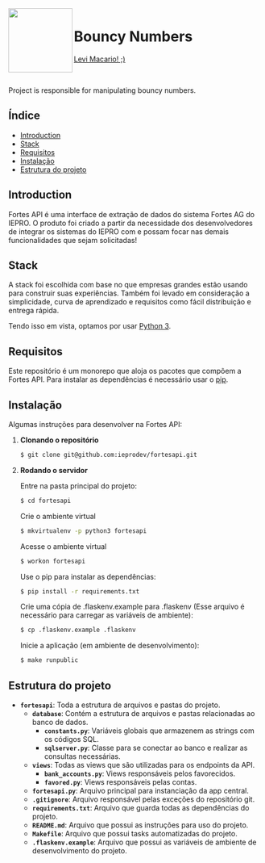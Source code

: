 <img src="https://images-na.ssl-images-amazon.com/images/I/81CeGTN7AxL._SX425_.jpg" width="127px" align="left"/>

# Bouncy Numbers

[Levi Macario! ;)](https://www.youtube.com/watch?v=2LlDp47_g4Y&t=36s)

<br>

Project is responsible for manipulating bouncy numbers.
<br>


## Índice

- [Introduction](#introduction)
- [Stack](#stack)
- [Requisitos](#requisitos)
- [Instalação](#instalação)
- [Estrutura do projeto](#estrutura-do-projeto)

## Introduction

Fortes API é uma interface de extração de dados do sistema Fortes AG do IEPRO.
O produto foi criado a partir da necessidade dos desenvolvedores
de integrar os sistemas do IEPRO com e possam focar nas demais funcionalidades
que sejam solicitadas!

## Stack

A stack foi escolhida com base no que empresas grandes estão usando para construir suas experiências.
Também foi levado em consideração a simplicidade, curva de aprendizado e requisitos
como fácil distribuição e entrega rápida.

Tendo isso em vista, optamos por usar [Python 3](https://www.python.org/).

## Requisitos

Este repositório é um monorepo que aloja os pacotes que compõem a Fortes API.
Para instalar as dependências é necessário usar o [pip](https://pypi.org/project/pip/).

## Instalação

Algumas instruções para desenvolver na Fortes API:

1. **Clonando o repositório**

	```sh
	$ git clone git@github.com:ieprodev/fortesapi.git
	```

2. **Rodando o servidor**

	Entre na pasta principal do projeto:

	```sh
	$ cd fortesapi
	```

    Crie o ambiente virtual
    ```sh
    $ mkvirtualenv -p python3 fortesapi
    ```

    Acesse o ambiente virtual
    ```sh
    $ workon fortesapi
    ```

	Use o pip para instalar as dependências:

	```sh
	$ pip install -r requirements.txt
	```

    Crie uma cópia de .flaskenv.example para .flaskenv (Esse arquivo é necessário para carregar as variáveis de ambiente):

	```sh
	$ cp .flaskenv.example .flaskenv
	```

	Inicie a aplicação (em ambiente de desenvolvimento):

	```sh
	$ make runpublic
	```

## Estrutura do projeto

- **`fortesapi`**: Toda a estrutura de arquivos e pastas do projeto.
    - **`database`**: Contém a estrutura de arquivos e pastas relacionadas ao banco de dados.
        - **`constants.py`**: Variáveis globais que armazenem as strings com os códigos SQL.
        - **`sqlserver.py`**: Classe para se conectar ao banco e realizar as consultas necessárias.
    - **`views`**: Todas as views que são utilizadas para os endpoints da API.
        - **`bank_accounts.py`**: Views responsáveis pelos favorecidos.
        - **`favored.py`**: Views responsáveis pelas contas.
    - **`fortesapi.py`**: Arquivo principal para instanciação da app central.
    - **`.gitignore`**: Arquivo responsável pelas exceções do repositório git.
    - **`requirements.txt`**: Arquivo que guarda todas as dependências do projeto.
    - **`README.md`**: Arquivo que possui as instruções para uso do projeto.
    - **`Makefile`**: Arquivo que possui tasks automatizadas do projeto.
    - **`.flaskenv.example`**: Arquivo que possui as variáveis de ambiente de desenvolvimento do projeto.
    